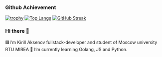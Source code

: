 ### Github Achievement
[![trophy](https://github-profile-trophy.vercel.app/?username=ki4eh)](https://github.com/ryo-ma/github-profile-trophy)
[![Top Langs](https://github-readme-stats.vercel.app/api/top-langs/?username=ki4eh&layout=compact)](https://github.com/anuraghazra/github-readme-stats)
[![GitHub Streak](https://github-readme-streak-stats.herokuapp.com/?user=ki4eh)](https://git.io/streak-stats)

### Hi there 👋
🟩I'm Kirill Aksenov fullstack-developer and student of Moscow university RTU MIREA
🌱 I’m currently learning Golang, JS and Python. 
<!--
**Ki4EH/ki4eh** is a ✨ _special_ ✨ repository because its `README.md` (this file) appears on your GitHub profile.

Here are some ideas to get you started:

- 🔭 I’m currently working on ...
- 🌱 I’m currently learning ...
- 👯 I’m looking to collaborate on ...
- 🤔 I’m looking for help with ...
- 💬 Ask me about ...
- 📫 How to reach me: ...
- 😄 Pronouns: ...
- ⚡ Fun fact: ...
-->
